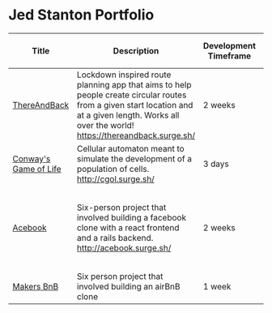 # Jed Stanton Portfolio

| Title | Description | Development Timeframe | Technologies Used | Test Suites/CIs/CDs Employed |
|--|--|--|--|--|
| [ThereAndBack](https://github.com/JStant95/ThereAndBack) | Lockdown inspired route planning app that aims to help people create circular routes from a given start location and at a given length. Works all over the world! https://thereandback.surge.sh/ | 2 weeks | React, Firebase, Bootstrap, Surge | Cypress, Instanbul, Travis |
| [Conway's Game of Life](https://github.com/JStant95/ThereAndBack) | Cellular automaton meant to simulate the development of a population of cells. http://cgol.surge.sh/ | 3 days | React, Surge | |
| [Acebook](https://github.com/JStant95/Acebook-frontend)| Six-person project that involved building a facebook clone with a react frontend and a rails backend. http://acebook.surge.sh/ | 2 weeks | Ruby on Rails, React, HTML/CSS (Bootstrap), JavaScript, Ruby, Heroku, Surge | RSpec, Capybara, Travis, Cypress|
| [Makers BnB](https://github.com/vivianallen/tastelessnotes) | Six person project that involved building an airBnB clone | 1 week | Ruby, Sinatra, PostgreSQL | Rspec, Capybara |


